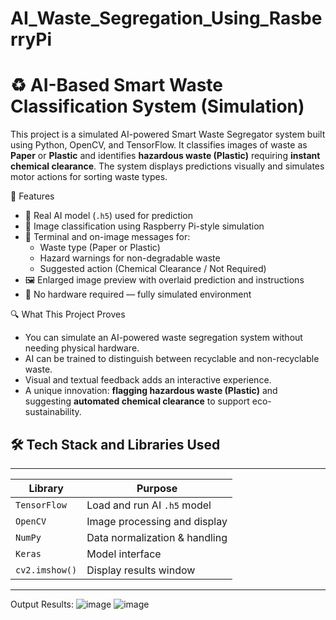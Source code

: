 # AI_Waste_Segregation_Using_RasberryPi

# ♻️ AI-Based Smart Waste Classification System (Simulation)

This project is a simulated AI-powered Smart Waste Segregator system built using Python, OpenCV, and TensorFlow. It classifies images of waste as **Paper** or **Plastic** and identifies **hazardous waste (Plastic)** requiring **instant chemical clearance**. The system displays predictions visually and simulates motor actions for sorting waste types.



 📌 Features

- 🧠 Real AI model (`.h5`) used for prediction  
- 📸 Image classification using Raspberry Pi-style simulation  
- 🧪 Terminal and on-image messages for:
  - Waste type (Paper or Plastic)
  - Hazard warnings for non-degradable waste
  - Suggested action (Chemical Clearance / Not Required)
- 🖼️ Enlarged image preview with overlaid prediction and instructions
- 🚫 No hardware required — fully simulated environment


🔍 What This Project Proves

- You can simulate an AI-powered waste segregation system without needing physical hardware.
- AI can be trained to distinguish between recyclable and non-recyclable waste.
- Visual and textual feedback adds an interactive experience.
- A unique innovation: **flagging hazardous waste (Plastic)** and suggesting **automated chemical clearance** to support eco-sustainability.



## 🛠️ Tech Stack and Libraries Used
____________________________________________________
| Library        | Purpose                         |
|----------------|---------------------------------|
| `TensorFlow`   | Load and run AI `.h5` model     |
| `OpenCV`       | Image processing and display    |
| `NumPy`        | Data normalization & handling   |
| `Keras`        | Model interface                 |
| `cv2.imshow()` | Display results window          |
____________________________________________________

Output Results:
![image](https://github.com/user-attachments/assets/c0242aee-a52f-495d-98b3-234a1be33340)
![image](https://github.com/user-attachments/assets/8c19f0d8-48ec-4cd0-ba9a-f3f5e638f4bd)

